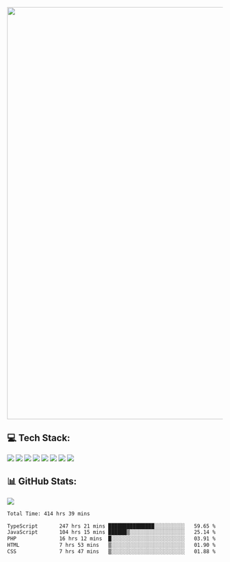 <img style='width: 100vw' src='./hcampos_gradient.png'>

## 💻 Tech Stack:

![](https://img.shields.io/badge/next%20js-000000?style=for-the-badge&logo=nextdotjs&logoColor=white) ![](https://img.shields.io/badge/Tailwind_CSS-38B2AC?style=for-the-badge&logo=tailwind-css&logoColor=white) ![](https://img.shields.io/badge/React_Query-FF4154?style=for-the-badge&logo=React_Query&logoColor=white) ![](https://img.shields.io/badge/React-20232A?style=for-the-badge&logo=react&logoColor=61DAFB) ![](https://img.shields.io/badge/TypeScript-007ACC?style=for-the-badge&logo=typescript&logoColor=white) ![](https://img.shields.io/badge/JavaScript-323330?style=for-the-badge&logo=javascript&logoColor=F7DF1E) ![](https://img.shields.io/badge/Prisma-3982CE?style=for-the-badge&logo=Prisma&logoColor=white) ![](https://img.shields.io/badge/Supabase-181818?style=for-the-badge&logo=supabase&logoColor=white)

## 📊 GitHub Stats:

![](https://github-readme-stats.vercel.app/api?username=Sakoutecher&show_icons=true&count_private=true&&bg_color=70,11998e,38ef7d&title_color=fff&text_color=fff&icon_color=fff&hide_border=true)<br/>

<!--START_SECTION:waka-->

```txt
Total Time: 414 hrs 39 mins

TypeScript       247 hrs 21 mins ███████████████░░░░░░░░░░   59.65 %
JavaScript       104 hrs 15 mins ██████▒░░░░░░░░░░░░░░░░░░   25.14 %
PHP              16 hrs 12 mins  █░░░░░░░░░░░░░░░░░░░░░░░░   03.91 %
HTML             7 hrs 53 mins   ▒░░░░░░░░░░░░░░░░░░░░░░░░   01.90 %
CSS              7 hrs 47 mins   ▒░░░░░░░░░░░░░░░░░░░░░░░░   01.88 %
```

<!--END_SECTION:waka-->
